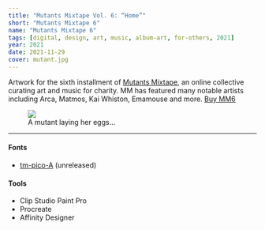 ```yaml
---
title: "Mutants Mixtape Vol. 6: “Home”"
short: "Mutants Mixtape 6"
name: "Mutants Mixtape 6"
tags: [digital, design, art, music, album-art, for-others, 2021]
year: 2021
date: 2021-11-29
cover: mutant.jpg
---
```


Artwork for the sixth installment of [Mutants Mixtape](https://mutants1000000.bandcamp.com/), an online collective curating art and music for charity. MM has featured many notable artists including Arca, Matmos, Kai Whiston, Emamouse and more. [Buy MM6](https://mutants1000000.bandcamp.com/album/mutants-vol-6-home)

<figure>
  <img src="{{ site.baseurl }}/assets/img/mm6.jpg" style="margin-top:0">
  <figcaption>A mutant laying her eggs…</figcaption>
</figure>

* * *

#### Fonts
- [tm-pico-A](/work/type/#pico-a) (unreleased)

#### Tools
- Clip Studio Paint Pro
- Procreate
- Affinity Designer
